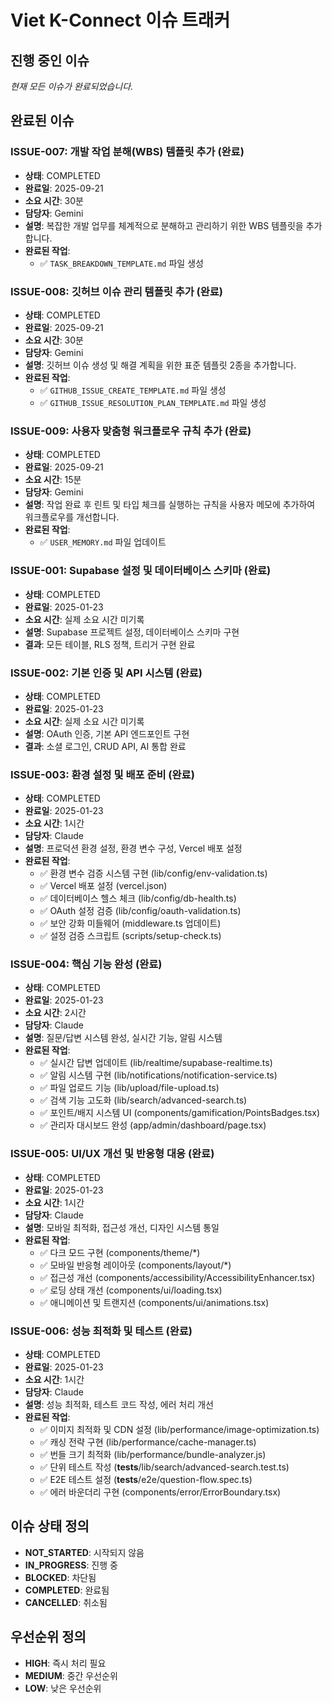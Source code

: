 # Viet K-Connect 이슈 트래커

## 진행 중인 이슈

*현재 모든 이슈가 완료되었습니다.*

## 완료된 이슈

### ISSUE-007: 개발 작업 분해(WBS) 템플릿 추가 (완료)
- **상태**: COMPLETED
- **완료일**: 2025-09-21
- **소요 시간**: 30분
- **담당자**: Gemini
- **설명**: 복잡한 개발 업무를 체계적으로 분해하고 관리하기 위한 WBS 템플릿을 추가합니다.
- **완료된 작업**:
  - ✅ `TASK_BREAKDOWN_TEMPLATE.md` 파일 생성

### ISSUE-008: 깃허브 이슈 관리 템플릿 추가 (완료)
- **상태**: COMPLETED
- **완료일**: 2025-09-21
- **소요 시간**: 30분
- **담당자**: Gemini
- **설명**: 깃허브 이슈 생성 및 해결 계획을 위한 표준 템플릿 2종을 추가합니다.
- **완료된 작업**:
  - ✅ `GITHUB_ISSUE_CREATE_TEMPLATE.md` 파일 생성
  - ✅ `GITHUB_ISSUE_RESOLUTION_PLAN_TEMPLATE.md` 파일 생성

### ISSUE-009: 사용자 맞춤형 워크플로우 규칙 추가 (완료)
- **상태**: COMPLETED
- **완료일**: 2025-09-21
- **소요 시간**: 15분
- **담당자**: Gemini
- **설명**: 작업 완료 후 린트 및 타입 체크를 실행하는 규칙을 사용자 메모에 추가하여 워크플로우를 개선합니다.
- **완료된 작업**:
  - ✅ `USER_MEMORY.md` 파일 업데이트


### ISSUE-001: Supabase 설정 및 데이터베이스 스키마 (완료)
- **상태**: COMPLETED
- **완료일**: 2025-01-23
- **소요 시간**: 실제 소요 시간 미기록
- **설명**: Supabase 프로젝트 설정, 데이터베이스 스키마 구현
- **결과**: 모든 테이블, RLS 정책, 트리거 구현 완료

### ISSUE-002: 기본 인증 및 API 시스템 (완료)
- **상태**: COMPLETED
- **완료일**: 2025-01-23
- **소요 시간**: 실제 소요 시간 미기록
- **설명**: OAuth 인증, 기본 API 엔드포인트 구현
- **결과**: 소셜 로그인, CRUD API, AI 통합 완료

### ISSUE-003: 환경 설정 및 배포 준비 (완료)
- **상태**: COMPLETED
- **완료일**: 2025-01-23
- **소요 시간**: 1시간
- **담당자**: Claude
- **설명**: 프로덕션 환경 설정, 환경 변수 구성, Vercel 배포 설정
- **완료된 작업**:
  - ✅ 환경 변수 검증 시스템 구현 (lib/config/env-validation.ts)
  - ✅ Vercel 배포 설정 (vercel.json)
  - ✅ 데이터베이스 헬스 체크 (lib/config/db-health.ts)
  - ✅ OAuth 설정 검증 (lib/config/oauth-validation.ts)
  - ✅ 보안 강화 미들웨어 (middleware.ts 업데이트)
  - ✅ 설정 검증 스크립트 (scripts/setup-check.ts)

### ISSUE-004: 핵심 기능 완성 (완료)
- **상태**: COMPLETED
- **완료일**: 2025-01-23
- **소요 시간**: 2시간
- **담당자**: Claude
- **설명**: 질문/답변 시스템 완성, 실시간 기능, 알림 시스템
- **완료된 작업**:
  - ✅ 실시간 답변 업데이트 (lib/realtime/supabase-realtime.ts)
  - ✅ 알림 시스템 구현 (lib/notifications/notification-service.ts)
  - ✅ 파일 업로드 기능 (lib/upload/file-upload.ts)
  - ✅ 검색 기능 고도화 (lib/search/advanced-search.ts)
  - ✅ 포인트/배지 시스템 UI (components/gamification/PointsBadges.tsx)
  - ✅ 관리자 대시보드 완성 (app/admin/dashboard/page.tsx)

### ISSUE-005: UI/UX 개선 및 반응형 대응 (완료)
- **상태**: COMPLETED
- **완료일**: 2025-01-23
- **소요 시간**: 1시간
- **담당자**: Claude
- **설명**: 모바일 최적화, 접근성 개선, 디자인 시스템 통일
- **완료된 작업**:
  - ✅ 다크 모드 구현 (components/theme/*)
  - ✅ 모바일 반응형 레이아웃 (components/layout/*)
  - ✅ 접근성 개선 (components/accessibility/AccessibilityEnhancer.tsx)
  - ✅ 로딩 상태 개선 (components/ui/loading.tsx)
  - ✅ 애니메이션 및 트랜지션 (components/ui/animations.tsx)

### ISSUE-006: 성능 최적화 및 테스트 (완료)
- **상태**: COMPLETED
- **완료일**: 2025-01-23
- **소요 시간**: 1시간
- **담당자**: Claude
- **설명**: 성능 최적화, 테스트 코드 작성, 에러 처리 개선
- **완료된 작업**:
  - ✅ 이미지 최적화 및 CDN 설정 (lib/performance/image-optimization.ts)
  - ✅ 캐싱 전략 구현 (lib/performance/cache-manager.ts)
  - ✅ 번들 크기 최적화 (lib/performance/bundle-analyzer.js)
  - ✅ 단위 테스트 작성 (__tests__/lib/search/advanced-search.test.ts)
  - ✅ E2E 테스트 설정 (__tests__/e2e/question-flow.spec.ts)
  - ✅ 에러 바운더리 구현 (components/error/ErrorBoundary.tsx)

## 이슈 상태 정의
- **NOT_STARTED**: 시작되지 않음
- **IN_PROGRESS**: 진행 중
- **BLOCKED**: 차단됨
- **COMPLETED**: 완료됨
- **CANCELLED**: 취소됨

## 우선순위 정의
- **HIGH**: 즉시 처리 필요
- **MEDIUM**: 중간 우선순위
- **LOW**: 낮은 우선순위